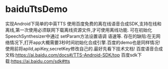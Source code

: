 # baiduTtsDemo
实现Android下简单的中英TTS
使用百度免费的离在线语音合成SDK,支持在线和离线,第一次使用必须联网下载离线资源文件,才可使用离线功能.
可在初始化SpeechSynthesizer中通过 setParam方法设置语调 语速等.
存在的缺陷:在无网络情况下,打开app大概需要3秒时间初始化合成引擎.百度的demo也是同样情况!
使用前将apiId,apiKey,secretKey修改自己的.最好先看下技术文档!
百度语音合成文档:https://ai.baidu.com/docs#/TTS-Android-SDK/top
百度sdk下载:https://ai.baidu.com/sdk#tts
